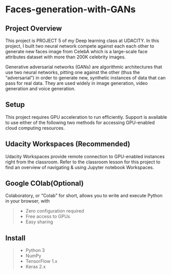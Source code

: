 # Faces-generation-with-GANs

## Project Overview

This project is PROJECT 5 of my Deep learning class at UDACITY. In this project, I built two neural network compete against each each other to generate new faces image from CelebA which is a large-scale face attributes dataset with more than 200K celebrity images.

Generative adversarial networks (GANs) are algorithmic architectures that use two neural networks, pitting one against the other (thus the “adversarial”) in order to generate new, synthetic instances of data that can pass for real data. They are used widely in image generation, video generation and voice generation.

## Setup

This project requires GPU acceleration to run efficiently. Support is available to use either of the following two methods for accessing GPU-enabled cloud computing resources.

## Udacity Workspaces (Recommended)

Udacity Workspaces provide remote connection to GPU-enabled instances right from the classroom. Refer to the classroom lesson for this project to find an overview of navigating & using Jupyter notebook Workspaces.

## Google COlab(Optional)

Colaboratory, or "Colab" for short, allows you to write and execute Python in your browser, with

> - Zero configuration required
> - Free access to GPUs
> - Easy sharing

## Install

> - Python 3
> - NumPy
> - TensorFlow 1.x
> - Keras 2.x
